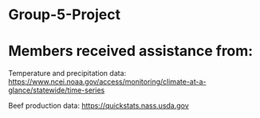 # Group-5-Project
# Members received assistance from:





Temperature and precipitation data:  https://www.ncei.noaa.gov/access/monitoring/climate-at-a-glance/statewide/time-series




Beef production data:  https://quickstats.nass.usda.gov



